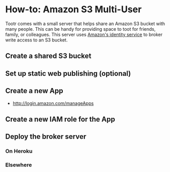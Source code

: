 # How-to: Amazon S3 Multi-User

Tootr comes with a small server that helps share an Amazon S3 bucket with many
people. This can be handy for providing space to toot for friends, family, or
colleagues. This server uses [Amazon's identity service][login] to broker
write access to an S3 bucket. 

[login]: https://login.amazon.com/

## Create a shared S3 bucket

## Set up static web publishing (optional)

## Create a new App

* <http://login.amazon.com/manageApps>

## Create a new IAM role for the App

## Deploy the broker server

### On Heroku

### Elsewhere

<!-- vim: set wrap wm=5 syntax=mkd textwidth=78: -->
